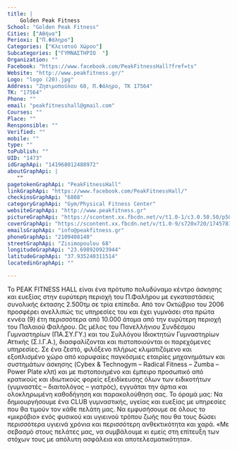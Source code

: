 ```yaml
---
title: |
    Golden Peak Fitness
School: "Golden Peak Fitness"
Cities: ["Αθήνα"]
Perioxi: ["Π.Φάληρο"]
Categories: ["Κλειστού Χώρου"]
Subcategories: ["ΓΥΜΝΑΣΤΗΡΙΟ  "]
Organization: ""
Facebook: "https://www.facebook.com/PeakFitnessHall?fref=ts"
Website: "http://www.peakfitness.gr/"
Logo: "logo (20).jpg"
Address: "Ζησιμοπούλου 68, Π.Φάληρο, ΤΚ 17564"
TK: "17564"
Phone: ""
email: "peakfitnesshall@gmail.com"
Courses: ""
Place: ""
Rensponsible: ""
Verified: ""
mobile: ""
type: ""
toPublish: ""
UID: "1473"
idGraphApi: "141968012488972"
aboutGraphApi: | 
   ""
pagetokenGraphApi: "PeakFitnessHall"
linkGraphApi: "https://www.facebook.com/PeakFitnessHall/"
checkinsGraphApi: "6808"
categoryGraphApi: "Gym/Physical Fitness Center"
websiteGraphApi: "http://www.peakfitness.gr"
pictureGraphApi: "https://scontent.xx.fbcdn.net/v/t1.0-1/c3.0.50.50/p50x50/12249572_1074755075876923_631119768604470055_n.png?oh=d2681480eaff0527482464665076dfc5&amp;oe=5B002F32"
coverGraphApi: "https://scontent.xx.fbcdn.net/v/t1.0-9/s720x720/17457819_1475227222496371_917933058533759760_n.png?oh=898f6b5e59a3f96afcade5c3e3c4016c&amp;oe=5B4DA5BC"
emailsGraphApi: "info@peakfitness.gr"
phoneGraphApi: "2109408140"
streetGraphApi: "Zisimopoulou 68"
longitudeGraphApi: "23.698920923944"
latitudeGraphApi: "37.935240311514"
locatedinGraphApi: ""

---
```


To PEAK FITNESS HALL είναι ένα πρότυπο πολυδύναμο κέντρο άσκησης και ευεξίας στην ευρύτερη περιοχή του Π.Φαλήρου με εγκαταστάσεις συνολικής έκτασης 2.500τμ σε τρία επίπεδα. Από τον Οκτώβριο του 2006 προσφέρει ανελλιπώς τις υπηρεσίες του και έχει γυμνάσει στα πρώτα εννέα (9) έτη περισσότερα από 10.000 άτομα από την ευρύτερη περιοχή του Παλαιού Φαλήρου. Ως μέλος του Πανελλήνιου Συνδέσμου Γυμναστηρίων (ΠΑ.ΣΥ.ΓΥ.) και του Συλλόγου Ιδιοκτητών Γυμναστηρίων Αττικής (Σ.Ι.Γ.Α.), διασφαλίζονται και πιστοποιούνται οι παρεχόμενες υπηρεσίες. Σε ένα ζεστό, φιλόξενο πλήρως κλιματιζόμενο και εξοπλισμένο χώρο από κορυφαίες παγκόσμιες εταιρίες μηχανημάτων και συστημάτων άσκησης (Cybex &amp; Technogym – Radical Fitness – Zumba – Power Plate κλπ) και με πιστοποιημένο και έμπειρο προσωπικό από κρατικούς και ιδιωτικούς φορείς εξειδίκευσης όλων των ειδικοτήτων (γυμναστές – διαιτολόγος – γιατρός), εγγυάται την άρτια και ολοκληρωμένη καθοδήγηση και παρακολούθηση σας. Το όραμά μας: Να δημιουργήσουμε ένα CLUB γυμναστικής, υγείας και ευεξίας με υπηρεσίες που θα τιμούν τον κάθε πελάτη μας. Να εμφυσήσουμε σε όλους το «μικρόβιο» ενός φυσικού και υγιεινού τρόπου ζωής που θα τους δώσει περισσότερα υγιεινά χρόνια και περισσότερη ανθεκτικότητα και χαρά. «Με σεβασμό στους πελάτες μας, να συμβάλουμε κι εμείς στη επίτευξη των στόχων τους με απόλυτη ασφάλεια και αποτελεσματικότητα».

